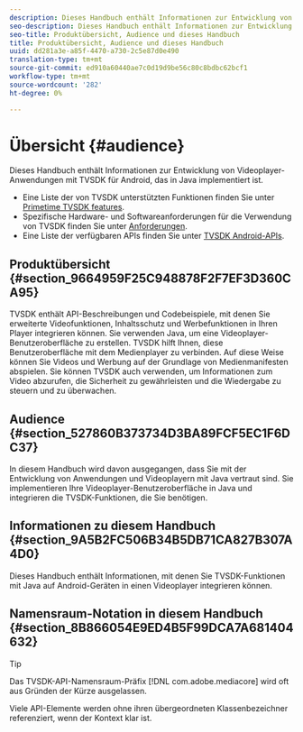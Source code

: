 ```yaml
---
description: Dieses Handbuch enthält Informationen zur Entwicklung von Videoplayer-Anwendungen mit TVSDK für Android, das in Java implementiert ist.
seo-description: Dieses Handbuch enthält Informationen zur Entwicklung von Videoplayer-Anwendungen mit TVSDK für Android, das in Java implementiert ist.
seo-title: Produktübersicht, Audience und dieses Handbuch
title: Produktübersicht, Audience und dieses Handbuch
uuid: dd281a3e-a85f-4470-a730-2c5e87d0e490
translation-type: tm+mt
source-git-commit: ed910a60440ae7c0d19d9be56c80c8bdbc62bcf1
workflow-type: tm+mt
source-wordcount: '282'
ht-degree: 0%

---
```



# Übersicht {#audience}

Dieses Handbuch enthält Informationen zur Entwicklung von Videoplayer-Anwendungen mit TVSDK für Android, das in Java implementiert ist.

<!--<a id="section_FC24E86A2E6442B8A3769160769BBDFA"></a>-->

* Eine Liste der von TVSDK unterstützten Funktionen finden Sie unter [Primetime TVSDK features](../../../tvsdk-3x-android-prog/android-3x-introduction/overview-prod-audience-guide/android-3x-overview-of-the-player.md).
* Spezifische Hardware- und Softwareanforderungen für die Verwendung von TVSDK finden Sie unter [Anforderungen](../../../tvsdk-3x-android-prog/android-3x-introduction/android-3x-requirements.md).
* Eine Liste der verfügbaren APIs finden Sie unter [TVSDK Android-APIs](https://help.adobe.com/en_US/primetime/api/psdk/javadoc3.5/index.html).

## Produktübersicht {#section_9664959F25C948878F2F7EF3D360CA95}

TVSDK enthält API-Beschreibungen und Codebeispiele, mit denen Sie erweiterte Videofunktionen, Inhaltsschutz und Werbefunktionen in Ihren Player integrieren können. Sie verwenden Java, um eine Videoplayer-Benutzeroberfläche zu erstellen. TVSDK hilft Ihnen, diese Benutzeroberfläche mit dem Medienplayer zu verbinden. Auf diese Weise können Sie Videos und Werbung auf der Grundlage von Medienmanifesten abspielen. Sie können TVSDK auch verwenden, um Informationen zum Video abzurufen, die Sicherheit zu gewährleisten und die Wiedergabe zu steuern und zu überwachen.

## Audience {#section_527860B373734D3BA89FCF5EC1F6DC37}

In diesem Handbuch wird davon ausgegangen, dass Sie mit der Entwicklung von Anwendungen und Videoplayern mit Java vertraut sind. Sie implementieren Ihre Videoplayer-Benutzeroberfläche in Java und integrieren die TVSDK-Funktionen, die Sie benötigen.

## Informationen zu diesem Handbuch {#section_9A5B2FC506B34B5DB71CA827B307A4D0}

Dieses Handbuch enthält Informationen, mit denen Sie TVSDK-Funktionen mit Java auf Android-Geräten in einen Videoplayer integrieren können.

## Namensraum-Notation in diesem Handbuch {#section_8B866054E9ED4B5F99DCA7A681404632}

>[!TIP]
>
>Das TVSDK-API-Namensraum-Präfix [!DNL com.adobe.mediacore] wird oft aus Gründen der Kürze ausgelassen.
>
>Viele API-Elemente werden ohne ihren übergeordneten Klassenbezeichner referenziert, wenn der Kontext klar ist.
